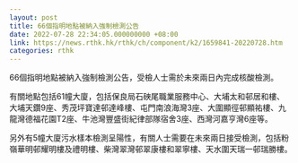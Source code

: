 ```yaml
---
layout: post
title: 66個指明地點被納入強制檢測公告
date: 2022-07-28 22:34:05.000000000 +08:00
link: https://news.rthk.hk/rthk/ch/component/k2/1659841-20220728.htm
categories: rthk
---
```


66個指明地點被納入強制檢測公告，受檢人士需於未來兩日內完成核酸檢測。

有關地點包括61幢大廈，包括保良局石硤尾職業服務中心、大埔太和邨居和樓、大埔天鑽9座、秀茂坪寶達邨達峰樓、屯門南浪海灣3座、大圍顯徑邨顯祐樓、九龍灣德福花園T2座、牛池灣豐盛街紀律部隊宿舍3座、西灣河嘉亨灣6座等。

另外有5幢大廈污水樣本檢測呈陽性，有關人士需要在未來兩日接受檢測，包括粉嶺華明邨耀明樓及禮明樓、柴灣翠灣邨翠康樓和翠寧樓、天水圍天瑞一邨瑞勝樓。
